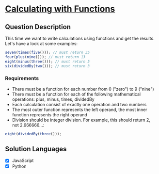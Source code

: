 # [Calculating with Functions](https://leetcode.com/problems/array-reduce-transformation)

## Question Description

This time we want to write calculations using functions and get the results. Let's have a look at some examples:

```js
seven(times(five())); // must return 35
four(plus(nine())); // must return 13
eight(minus(three())); // must return 5
six(dividedBy(two())); // must return 3
```

### Requirements

- There must be a function for each number from 0 ("zero") to 9 ("nine")
- There must be a function for each of the following mathematical operations: plus, minus, times, dividedBy
- Each calculation consist of exactly one operation and two numbers
- The most outer function represents the left operand, the most inner function represents the right operand
- Division should be integer division. For example, this should return 2, not 2.666666...:

```js
eight(dividedBy(three()));
```

## Solution Languages

- [x] JavaScript
- [x] Python